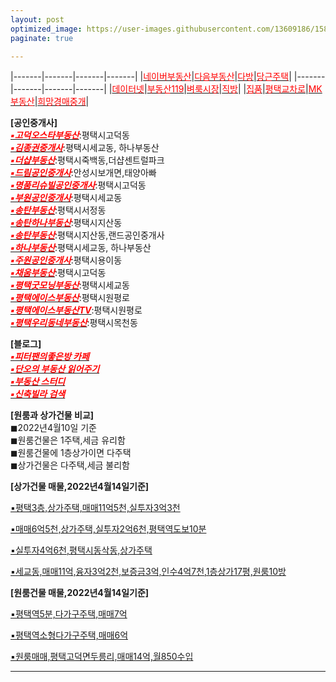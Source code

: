 ```yaml
---
layout: post
optimized_image: https://user-images.githubusercontent.com/13609186/158834851-5c5d7736-001b-448d-8bb6-eb99f2f16233.jpg
paginate: true

---
```

|-------|-------|-------|-------|
|[<span style="color:red">네이버부동산</span>](https://land.naver.com/)|[<span style="color:red">다음부동산</span>](https://realty.daum.net/)|[<span style="color:red">다방</span>](https://dabangapp.com/)|[<span style="color:red">당근주택</span>](https://crhousing.co.kr/index.php?usr_view=pc)|
|-------|-------|-------|-------|
|[<span style="color:red">데이터넷</span>](http://www.datanet.co.kr/)|[<span style="color:red">부동산119</span>](https://www.bd119.com/realty/realty_list.asp?RealtyType=E&sido=%B0%E6%B1%E2)|[<span style="color:red">벼룩시장</span>](https://www.findhouse.co.kr/land/map/web/index.do?typeThing1=01)|[<span style="color:red">직방</span>](https://www.zigbang.com/)|
|[<span style="color:red">집품</span>](https://www.zippoom.com/)|[<span style="color:red">평택교차로</span>](http://land.ptkcr.com/offer/?cateid_group=0001&trade=1)|[<span style="color:red">MK부동산</span>](https://land.bizmk.kr/memul/list.php?bubcode=4122000000&mgroup=A&mclass=A01%2CA02%2CA03&bdiv=A&areadiv=&mseq=&JMJ=)|[<span style="color:red">희망경매중개</span>](http://m.withace.co.kr/beauty1092)|


**[공인중개사]** <br>
[<span style="color:red">***▪고덕오스타부동산***</span>](https://blog.naver.com/mj6975):평택시고덕동<br>
[<span style="color:red">***▪김종권중개사***</span>](https://www.youtube.com/channel/UCaxZObFqwNeqfGbiWEnGb6w/videos):평택시세교동, 하나부동산<br>
[<span style="color:red">***▪더샵부동산***</span>](https://blog.naver.com/ansunghouse):평택시죽백동,더샵센트럴파크<br>
[<span style="color:red">***▪드림공인중개사***</span>](https://blog.naver.com/jungshjoa):안성시보개면,태양아빠<br>
[<span style="color:red">***▪명품리슈빌공인중개사***</span>](https://blog.naver.com/dw6066):평택시고덕동<br>
[<span style="color:red">***▪부원공인중개사***</span>](https://blog.naver.com/yuri8515):평택시세교동<br>
[<span style="color:red">***▪송탄부동산***</span>](https://blog.naver.com/lkbmsk):평택시서정동<br>
[<span style="color:red">***▪송탄하나부동산***</span>](https://blog.naver.com/jjs612407):평택시지산동<br>
[<span style="color:red">***▪송탄부동산***</span>](https://blog.naver.com/phs1237):평택시지산동,랜드공인중개사<br>
[<span style="color:red">***▪하나부동산***</span>](https://blog.naver.com/scale9999):평택시세교동, 하나부동산<br>
[<span style="color:red">***▪주원공인중개사***</span>](http://x8020.kmswb.kr/):평택시용이동<br>
[<span style="color:red">***▪채움부동산***</span>](https://blog.naver.com/tpgus227):평택시고덕동<br>
[<span style="color:red">***▪평택굿모닝부동산***</span>](https://blog.naver.com/good6990):평택시세교동<br>
[<span style="color:red">***▪평택에이스부동산***</span>](https://blog.naver.com/happy4uim):평택시원평로<br>
[<span style="color:red">***▪평택에이스부동산TV***</span>](https://www.youtube.com/channel/UCltW1okmTXve0Xkrr0hKYNg):평택시원평로<br>
[<span style="color:red">***▪평택우리동네부동산***</span>](https://blog.naver.com/milee8944):평택시목천동<br>

**[블로그]** <br>
[<span style="color:red">***▪피터팬의좋은방 카페***</span>](https://cafe.naver.com/kig/16752767)<br>
[<span style="color:red">***▪단오의 부동산 읽어주기***</span>](https://blog.naver.com/PostList.naver?blogId=gold5834989&from=postList&categoryNo=10)<br>
[<span style="color:red">***▪부동산 스터디***</span>](https://cafe.naver.com/jaegebal/3660663)<br>
[<span style="color:red">***▪신축빌라 검색***</span>](http://sellinghousing.kr/grid)<br>

**[원룸과 상가건물 비교]** <br>
◼2022년4월10일 기준<br>
◼원룸건물은 1주택,세금 유리함<br>
◼원룸건물에 1층상가이면 다주택<br>
◼상가건물은 다주택,세금 불리함<br>

**[상가건물 매물,2022년4월14일기준]** <br>

[▪평택3층,상가주택,매매11억5천,실투자3억3천](https://www.youtube.com/watch?v=s7tjuzqnw7k)<br>

[▪매매6억5천,상가주택,실투자2억6천,평택역도보10분](https://www.youtube.com/watch?v=59isrP7nDXk)<br>

[▪실투자4억6천,평택시동삭동,상가주택](https://www.youtube.com/watch?v=1B54k2gCC7s)<br>

[▪세교동,매매11억,융자3억2천,보증금3억,인수4억7천,1층상가17평,원룸10방](https://www.youtube.com/watch?v=9YCG9swchGw)<br>

**[원룸건물 매물,2022년4월14일기준]** <br>

[▪평택역5분,다가구주택,매매7억](https://www.youtube.com/watch?v=x5KwVnAl1z0&t=127s)<br>

[▪평택역소형다가구주택,매매6억](https://www.youtube.com/watch?v=HonDAsvhiEQ)<br>

[▪원룸매매,평택고덕면두릉리,매매14억,월850수입](https://www.youtube.com/watch?v=wWD_Xed9SM0)<br>






---

